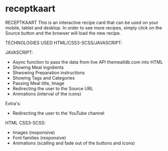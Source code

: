 # receptkaart

RECEPTKAART
This is an interactive recipe card that can be used on your mobile, tablet  and desktop. In order to see more recipes, simply click on the Source button and the browser will load the new recipe. 

TECHNOLOGIES USED
HTML/CSS3-SCSS/JAVASCRIPT:

JAVASCRIPT:
* Async function to pass the data from live API themealldb.com into HTML 
* Showing Meal ingrdients
* Shwowing Preparation instructions
* Showing Tags and Categories
* Passing Meal title, Image
* Redirecting the user to the Source URL
* Animations (interval of the icons)

Extra's:
* Redirecting the user to the YouTube channel

HTML
CSS3-SCSS:
* Images (responsive)
* Font families (responsive)
* Animations (scalling and fade out of the buttons and icons)